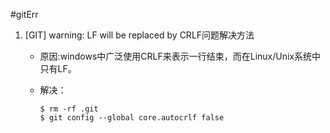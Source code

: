#gitErr

1. [GIT] warning: LF will be replaced by CRLF问题解决方法

   * 原因:windows中广泛使用CRLF来表示一行结束，而在Linux/Unix系统中只有LF。

   * 解决：

     ```shell
     $ rm -rf .git  
     $ git config --global core.autocrlf false  
     ```

     ​

